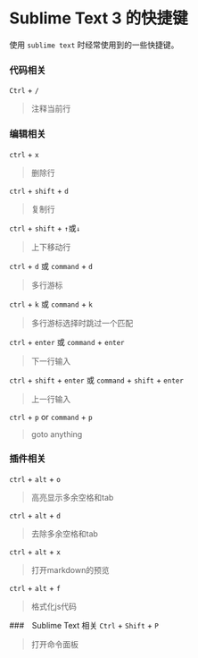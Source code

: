 # Sublime Text 3 的快捷键
使用 `sublime text` 时经常使用到的一些快捷键。

### 代码相关
`Ctrl` + `/`
> 注释当前行

### 编辑相关
`ctrl` + `x`
> 删除行

`ctrl` + `shift` + `d`
> 复制行

`ctrl` + `shift` + `↑`或`↓`
> 上下移动行

`ctrl` + `d` 或 `command` + `d`
> 多行游标

`ctrl` + `k` 或 `command` + `k`
> 多行游标选择时跳过一个匹配

`ctrl` + `enter` 或 `command` + `enter`
> 下一行输入

`ctrl` + `shift` + `enter` 或 `command` + `shift` + `enter`
> 上一行输入

`ctrl` + `p` or `command` + `p`
> goto anything

### 插件相关
`ctrl` + `alt` + `o`
> 高亮显示多余空格和tab

`ctrl` + `alt` + `d`
> 去除多余空格和tab

`ctrl` + `alt` + `x`
> 打开markdown的预览

`ctrl` + `alt` + `f`
> 格式化js代码

###　Sublime Text 相关
`Ctrl` + `Shift` + `P`
> 打开命令面板